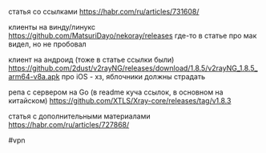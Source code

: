 статья со ссылками
https://habr.com/ru/articles/731608/

клиенты на винду/линукс
https://github.com/MatsuriDayo/nekoray/releases
где-то в статье про мак видел, но не пробовал

клиент на андроид (тоже в статье ссылки были)
https://github.com/2dust/v2rayNG/releases/download/1.8.5/v2rayNG_1.8.5_arm64-v8a.apk
про iOS - хз, яблочники должны страдать

репа с сервером на Go (в readme куча ссылок, в основном на китайском)
https://github.com/XTLS/Xray-core/releases/tag/v1.8.3

статья с дополнительными материалами
https://habr.com/ru/articles/727868/

#vpn